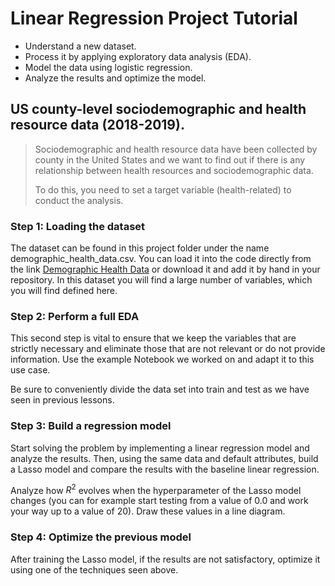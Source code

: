 # Linear Regression Project Tutorial

* Understand a new dataset.
* Process it by applying exploratory data analysis (EDA).
* Model the data using logistic regression.
* Analyze the results and optimize the model.

## US county-level sociodemographic and health resource data (2018-2019).
> Sociodemographic and health resource data have been collected by county in the United States and we want to find out if there is any relationship between health resources and sociodemographic data.
>
> To do this, you need to set a target variable (health-related) to conduct the analysis.

### Step 1: Loading the dataset
The dataset can be found in this project folder under the name demographic_health_data.csv. You can load it into the code directly from the link [Demographic Health Data](https://raw.githubusercontent.com/4GeeksAcademy/regularized-linear-regression-project-tutorial/main/demographic_health_data.csv) or download it and add it by hand in your repository. In this dataset you will find a large number of variables, which you will find defined here.

### Step 2: Perform a full EDA
This second step is vital to ensure that we keep the variables that are strictly necessary and eliminate those that are not relevant or do not provide information. Use the example Notebook we worked on and adapt it to this use case.

Be sure to conveniently divide the data set into train and test as we have seen in previous lessons.

### Step 3: Build a regression model
Start solving the problem by implementing a linear regression model and analyze the results. Then, using the same data and default attributes, build a Lasso model and compare the results with the baseline linear regression.

Analyze how $R^2$ evolves when the hyperparameter of the Lasso model changes (you can for example start testing from a value of 0.0 and work your way up to a value of 20). Draw these values in a line diagram.

### Step 4: Optimize the previous model
After training the Lasso model, if the results are not satisfactory, optimize it using one of the techniques seen above.